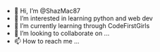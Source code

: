 - 👋 Hi, I’m @ShazMac87
- 👀 I’m interested in learning python and web dev
- 🌱 I’m currently learning through CodeFirstGirls
- 💞️ I’m looking to collaborate on ...
- 📫 How to reach me ...

<!---
ShazMac87/ShazMac87 is a ✨ special ✨ repository because its `README.md` (this file) appears on your GitHub profile.
You can click the Preview link to take a look at your changes.
--->
